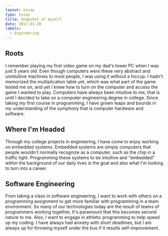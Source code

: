 ```yaml
---
layout: essay
type: essay
title: Snapshot of myself
date: 2017-01-20
labels:
  - Engineering
---
```


## Roots
I remember playing my first video game on my dad's tower PC when I was just 5 years old.  Even though computers were these very abstract and unintuitive machines to most people, I was using it without a hiccup.  I hadn't memorized the multiplication table yet, which was what part of the game tested me on, and yet I knew how to turn on the computer and access the game I wanted to play.  Computers have always been intuitive to me, that is until I decided to take on a computer engineering degree in college.  Since taking my first course in programming, I have grown leaps and bounds in my understanding of the symphony that is computer hardware and software.

## Where I'm Headed
Through my college projects in engineering, I have come to enjoy working on embedded systems.  Embedded systems are simply computers that people wouldn't normally recognize as a computer, such as the chip in a traffic light.  Programming these systems to be intuitive and "embedded" within the background of our daily lives is the goal and also what I'm looking to turn into a career.


## Software Engineering
From taking a class in software engineering, I want to work with others on a programming assignment to get more familiar with programming in a team environment.  So many of our technologies today are the result of teams of programmers working together, It's paramount that this becomes second nature to me.  Also, I want to engage in athletic programming to help speed up my coding.  I have always had anxiety with short deadlines, but I am always up for throwing myself under the bus if it results self-improvement.
